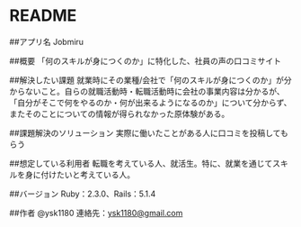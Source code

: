 # README

##アプリ名
Jobmiru

##概要
「何のスキルが身につくのか」に特化した、社員の声の口コミサイト

##解決したい課題
就業時にその業種/会社で「何のスキルが身につくのか」が分からないこと。自らの就職活動時・転職活動時に会社の事業内容は分かるが、「自分がそこで何をやるのか・何が出来るようになるのか」について分からず、またそのことについての情報が得られなかった原体験がある。

##課題解決のソリューション
実際に働いたことがある人に口コミを投稿してもらう

##想定している利用者
転職を考えている人、就活生。特に、就業を通じてスキルを身に付けたいと考えている人。

##バージョン
Ruby：2.3.0、Rails：5.1.4

##作者
@ysk1180
連絡先：ysk1180@gmail.com
